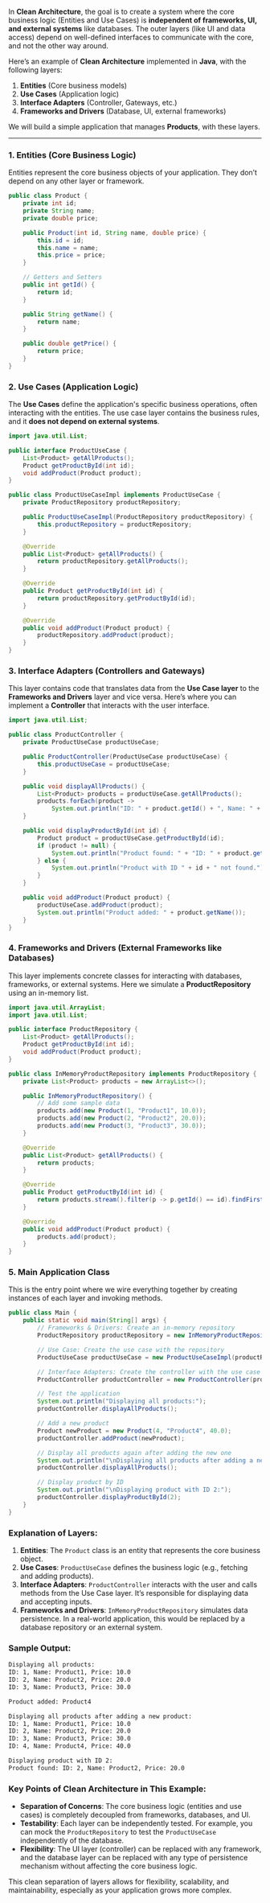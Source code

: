 In **Clean Architecture**, the goal is to create a system where the core business logic (Entities and Use Cases) is **independent of frameworks, UI, and external systems** like databases. The outer layers (like UI and data access) depend on well-defined interfaces to communicate with the core, and not the other way around. 

Here’s an example of **Clean Architecture** implemented in **Java**, with the following layers:

1. **Entities** (Core business models)
2. **Use Cases** (Application logic)
3. **Interface Adapters** (Controller, Gateways, etc.)
4. **Frameworks and Drivers** (Database, UI, external frameworks)

We will build a simple application that manages **Products**, with these layers.

---

### 1. **Entities** (Core Business Logic)

Entities represent the core business objects of your application. They don’t depend on any other layer or framework.

```java
public class Product {
    private int id;
    private String name;
    private double price;

    public Product(int id, String name, double price) {
        this.id = id;
        this.name = name;
        this.price = price;
    }

    // Getters and Setters
    public int getId() {
        return id;
    }

    public String getName() {
        return name;
    }

    public double getPrice() {
        return price;
    }
}
```

### 2. **Use Cases** (Application Logic)

The **Use Cases** define the application's specific business operations, often interacting with the entities. The use case layer contains the business rules, and it **does not depend on external systems**.

```java
import java.util.List;

public interface ProductUseCase {
    List<Product> getAllProducts();
    Product getProductById(int id);
    void addProduct(Product product);
}

public class ProductUseCaseImpl implements ProductUseCase {
    private ProductRepository productRepository;

    public ProductUseCaseImpl(ProductRepository productRepository) {
        this.productRepository = productRepository;
    }

    @Override
    public List<Product> getAllProducts() {
        return productRepository.getAllProducts();
    }

    @Override
    public Product getProductById(int id) {
        return productRepository.getProductById(id);
    }

    @Override
    public void addProduct(Product product) {
        productRepository.addProduct(product);
    }
}
```

### 3. **Interface Adapters** (Controllers and Gateways)

This layer contains code that translates data from the **Use Case layer** to the **Frameworks and Drivers** layer and vice versa. Here’s where you can implement a **Controller** that interacts with the user interface.

```java
import java.util.List;

public class ProductController {
    private ProductUseCase productUseCase;

    public ProductController(ProductUseCase productUseCase) {
        this.productUseCase = productUseCase;
    }

    public void displayAllProducts() {
        List<Product> products = productUseCase.getAllProducts();
        products.forEach(product -> 
            System.out.println("ID: " + product.getId() + ", Name: " + product.getName() + ", Price: " + product.getPrice()));
    }

    public void displayProductById(int id) {
        Product product = productUseCase.getProductById(id);
        if (product != null) {
            System.out.println("Product found: " + "ID: " + product.getId() + ", Name: " + product.getName() + ", Price: " + product.getPrice());
        } else {
            System.out.println("Product with ID " + id + " not found.");
        }
    }

    public void addProduct(Product product) {
        productUseCase.addProduct(product);
        System.out.println("Product added: " + product.getName());
    }
}
```

### 4. **Frameworks and Drivers** (External Frameworks like Databases)

This layer implements concrete classes for interacting with databases, frameworks, or external systems. Here we simulate a **ProductRepository** using an in-memory list.

```java
import java.util.ArrayList;
import java.util.List;

public interface ProductRepository {
    List<Product> getAllProducts();
    Product getProductById(int id);
    void addProduct(Product product);
}

public class InMemoryProductRepository implements ProductRepository {
    private List<Product> products = new ArrayList<>();

    public InMemoryProductRepository() {
        // Add some sample data
        products.add(new Product(1, "Product1", 10.0));
        products.add(new Product(2, "Product2", 20.0));
        products.add(new Product(3, "Product3", 30.0));
    }

    @Override
    public List<Product> getAllProducts() {
        return products;
    }

    @Override
    public Product getProductById(int id) {
        return products.stream().filter(p -> p.getId() == id).findFirst().orElse(null);
    }

    @Override
    public void addProduct(Product product) {
        products.add(product);
    }
}
```

### 5. **Main Application Class**

This is the entry point where we wire everything together by creating instances of each layer and invoking methods.

```java
public class Main {
    public static void main(String[] args) {
        // Frameworks & Drivers: Create an in-memory repository
        ProductRepository productRepository = new InMemoryProductRepository();

        // Use Case: Create the use case with the repository
        ProductUseCase productUseCase = new ProductUseCaseImpl(productRepository);

        // Interface Adapters: Create the controller with the use case
        ProductController productController = new ProductController(productUseCase);

        // Test the application
        System.out.println("Displaying all products:");
        productController.displayAllProducts();

        // Add a new product
        Product newProduct = new Product(4, "Product4", 40.0);
        productController.addProduct(newProduct);

        // Display all products again after adding the new one
        System.out.println("\nDisplaying all products after adding a new product:");
        productController.displayAllProducts();

        // Display product by ID
        System.out.println("\nDisplaying product with ID 2:");
        productController.displayProductById(2);
    }
}
```

### Explanation of Layers:

1. **Entities**: The `Product` class is an entity that represents the core business object.
2. **Use Cases**: `ProductUseCase` defines the business logic (e.g., fetching and adding products).
3. **Interface Adapters**: `ProductController` interacts with the user and calls methods from the Use Case layer. It’s responsible for displaying data and accepting inputs.
4. **Frameworks and Drivers**: `InMemoryProductRepository` simulates data persistence. In a real-world application, this would be replaced by a database repository or an external system.

### Sample Output:

```txt
Displaying all products:
ID: 1, Name: Product1, Price: 10.0
ID: 2, Name: Product2, Price: 20.0
ID: 3, Name: Product3, Price: 30.0

Product added: Product4

Displaying all products after adding a new product:
ID: 1, Name: Product1, Price: 10.0
ID: 2, Name: Product2, Price: 20.0
ID: 3, Name: Product3, Price: 30.0
ID: 4, Name: Product4, Price: 40.0

Displaying product with ID 2:
Product found: ID: 2, Name: Product2, Price: 20.0
```

### Key Points of Clean Architecture in This Example:
- **Separation of Concerns**: The core business logic (entities and use cases) is completely decoupled from frameworks, databases, and UI.
- **Testability**: Each layer can be independently tested. For example, you can mock the `ProductRepository` to test the `ProductUseCase` independently of the database.
- **Flexibility**: The UI layer (controller) can be replaced with any framework, and the database layer can be replaced with any type of persistence mechanism without affecting the core business logic.

This clean separation of layers allows for flexibility, scalability, and maintainability, especially as your application grows more complex.
